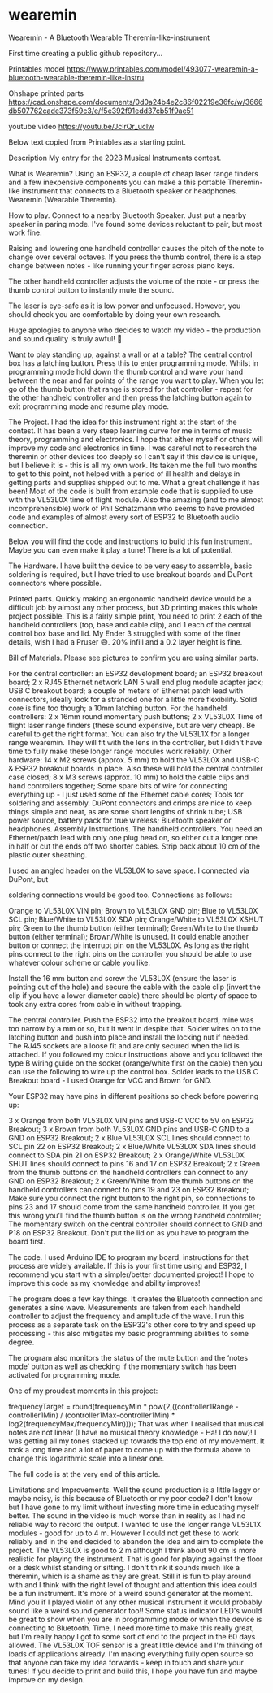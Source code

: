# wearemin
Wearemin - A Bluetooth Wearable Theremin-like-instrument

First time creating a public github repository...

Printables model https://www.printables.com/model/493077-wearemin-a-bluetooth-wearable-theremin-like-instru

Ohshape printed parts https://cad.onshape.com/documents/0d0a24b4e2c86f02219e36fc/w/3666db507762cade373f59c3/e/f5e392f91edd37cb51f9ae51

youtube video https://youtu.be/JclrQr_ucIw


Below text copied from Printables as a starting point.

Description
My entry for the 2023 Musical Instruments contest.

What is Wearemin?
Using an ESP32, a couple of cheap laser range finders and a few inexpensive components you can make a this portable Theremin-like instrument that connects to a Bluetooth speaker or headphones.  Wearemin (Wearable Theremin). 


How to play.
Connect to a nearby Bluetooth Speaker. Just put a nearby speaker in paring mode. I've found some devices reluctant to pair, but most work fine. 

Raising and lowering one handheld controller causes the pitch of the note to change over several octaves. If you press the thumb control, there is a step change between notes - like running your finger across piano keys. 

The other handheld controller adjusts the volume of the note - or press the thumb control button to instantly mute the sound.

The laser is eye-safe as it is low power and unfocused. However, you should check you are comfortable by doing your own research.

Huge apologies to anyone who decides to watch my video - the production and sound quality is truly awful! 🤣


 

Want to play standing up, against a wall or at a table?
The central control box has a latching button. Press this to enter programming mode. Whilst in programming mode hold down the thumb control and wave your hand between the near and far points of the range you want to play. When you let go of the thumb button that range is stored for that controller - repeat for the other handheld controller and then press the latching button again to exit programming mode and resume play mode.

The Project.
I had the idea for this instrument right at the start of the contest. It has been a very steep learning curve for me in terms of music theory, programming and electronics. I hope that either myself or others will improve my code and electronics in time. I was careful not to research the theremin or other devices too deeply so I can't say if this device is unique, but I believe it is - this is all my own work. Its taken me the full two months to get to this point, not helped with a period of ill health and delays in getting parts and supplies shipped out to me. What a great challenge it has been! Most of the code is built from example code that is supplied to use with the VL53L0X time of flight module. Also the amazing (and to me almost incomprehensible) work of Phil Schatzmann who seems to have provided code and examples of almost every sort of ESP32 to Bluetooth audio connection.

Below you will find the code and instructions to build this fun instrument. Maybe you can even make it play a tune! There is a lot of potential.

The Hardware.
I have built the device to be very easy to assemble, basic soldering is required, but I have tried to use breakout boards and DuPont connectors where possible.

Printed parts.
Quickly making an ergonomic handheld device would be a difficult job by almost any other process, but 3D printing makes this whole project possible. This is a fairly simple print, You need to print 2 each of the handheld controllers (top, base and cable clip), and 1 each of the central control box base and lid. My Ender 3 struggled with some of the finer details, wish I had a Pruser 😅. 20% infill and a 0.2 layer height is fine. 

Bill of Materials.
Please see pictures to confirm you are using similar parts.

For the central controller:
an ESP32 development board;
an ESP32 breakout board;
2 x RJ45 Ethernet network LAN 5 wall end plug module adapter jack;
USB C breakout board;
a couple of meters of Ethernet patch lead with connectors, ideally look for a stranded one for a little more flexibility. Solid core is fine too though;
a 10mm latching button.
For the handheld controllers:
2 x 16mm round momentary push buttons;
2 x VL53L0X Time of flight laser range finders (these sound expensive, but are very cheap). Be careful to get the right format. You can also try the VL53L1X for a longer range wearemin. They will fit with the lens in the controller, but I didn't have time to fully make these longer range modules work reliably.
Other hardware:
14 x M2 screws (approx. 5 mm) to hold the VL53L0X and USB-C & ESP32 breakout boards in place. Also these will hold the central controller case closed;
8 x M3 screws (approx. 10 mm) to hold the cable clips and hand controllers together;
Some spare bits of wire for connecting everything up - I just used some of the Ethernet cable cores;
Tools for soldering and assembly. DuPont connectors and crimps are nice to keep things simple and neat, as are some short lengths of shrink tube;
USB power source, battery pack for true wireless; 
Bluetooth speaker or headphones.
Assembly Instructions.
The handheld controllers.
You need an Ethernet/patch lead with only one plug head on, so either cut a longer one in half or cut the ends off two shorter cables. Strip back about 10 cm of the plastic outer sheathing.


I used an angled header on the VL53L0X to save space. I connected via DuPont, but 

soldering connections would be good too. Connections as follows:

Orange to  VL53L0X VIN pin;
Brown to VL53L0X GND pin;
Blue to VL53L0X SCL pin;
Blue/White to VL53L0X SDA pin;
Orange/White to VL53L0X XSHUT pin;
Green to the thumb button (either terminal);
Green/White to the thumb button (either terminal);
Brown/White is unused. It could enable another button or connect the interrupt pin on the VL53L0X.
As long as the right pins connect to the right pins on the controller you should be able to use whatever colour scheme or cable you like. 

Install the 16 mm button and screw the VL53L0X  (ensure the laser is pointing out of the hole) and secure the cable with the cable clip (invert the clip if you have a lower diameter cable) there should be plenty of space to took any extra cores from cable in without trapping. 


The central controller.
Push the ESP32 into the breakout board, mine was too narrow by a mm or so, but it went in despite that. Solder wires on to the latching button and push into place and install the locking nut if needed. The RJ45 sockets are a loose fit and are only secured when the lid is attached. If you followed my colour instructions above and you followed the type B wiring guide on the socket (orange/white first on the cable) then you can use the following to wire up the control box. Solder leads to the USB C Breakout board - I used Orange for VCC and Brown for GND.

Your ESP32 may have pins in different positions so check before powering up:

3 x Orange from  both VL53L0X VIN pins and USB-C VCC to 5V on ESP32 Breakout;
3 x Brown from  both VL53L0X GND pins and USB-C GND to a GND on ESP32 Breakout;
2 x Blue VL53L0X SCL lines should connect to SCL pin 22 on ESP32 Breakout;
2 x Blue/White VL53L0X SDA lines should connect to SDA pin 21 on ESP32 Breakout;
2 x Orange/White VL53L0X SHUT lines should connect to pins 16 and 17 on ESP32 Breakout;
2 x Green from the thumb buttons on the handheld controllers can connect to any GND on ESP32 Breakout;
2 x Green/White from the thumb buttons on the handheld controllers can connect to pins 19 and 23 on ESP32 Breakout;
Make sure you connect the right button to the right  pin, so connections to pins 23 and 17 should come from the same handheld controller. If you get this wrong you'll find the thumb button is on the wrong handheld controller;
The momentary switch on the central controller should connect to GND and P18 on ESP32 Breakout.
Don't put the lid on as you have to program the board first.


The code.
I used Arduino IDE to program my board, instructions for that process are widely available. If this is your first time using and ESP32, I recommend you start with a simpler/better documented project! I hope to improve this code as my knowledge and ability improves!

The program does a few key things. It creates the Bluetooth connection and generates a sine wave. Measurements are taken from each handheld controller to adjust the frequency and amplitude of the wave. I run this process as a separate task on the ESP32's other core to try and speed up processing - this also mitigates my basic programming abilities to some degree.

The program also monitors the status of the mute button and the ‘notes mode’ button as well as checking if the momentary switch has been activated for programming mode.

One of my proudest moments in this project:

frequencyTarget = round(frequencyMin * pow(2,((controller1Range - controller1Min) / (controller1Max-controller1Min) * log2(frequencyMax/frequencyMin))));
That was when I realised that musical notes are not linear (I have no musical theory knowledge - Ha! I do now)! I was getting all my tones stacked up towards the top end of my movement. It took a long time and a lot of paper to come up with the formula above to change this logarithmic scale into a linear one.

The full code is at the very end of this article.

Limitations and Improvements.
Well the sound production is a little laggy or maybe noisy, is this because of Bluetooth or my poor code? I don't know but I have gone to my limit without investing more time in educating myself better. The sound in the video is much worse than in reality as I had no reliable way to record the output.
I wanted to use the longer range VL53L1X modules - good for up to 4 m. However I could not get these to work reliably and in the end decided to abandon the idea and aim to complete the project. The VL53L0X is good to 2 m although I think about 90 cm is more realistic for playing the instrument. That is good for playing against the floor or a desk whilst standing or sitting.
I don't think it sounds much like a theremin, which is a shame as they are great. Still it is fun to play around with and I think with the right level of thought and attention this idea could be a fun instrument. It's more of a weird sound generator at the moment. Mind you if I played violin of any other musical instrument it would probably sound like a weird sound generator too!!
Some status indicator LED's would be great to show when you are in programming mode or when the device is connecting to Bluetooth.
Time, I need more time to make this really great, but I'm really happy I got to some sort of end to the project in the 60 days allowed.
The VL53L0X TOF sensor is a great little device and I'm thinking of loads of applications already.
I'm making everything fully open source so that anyone can take my idea forwards - keep in touch and share your tunes!
If you decide to print and build this, I hope you have fun and maybe improve on my design. 
